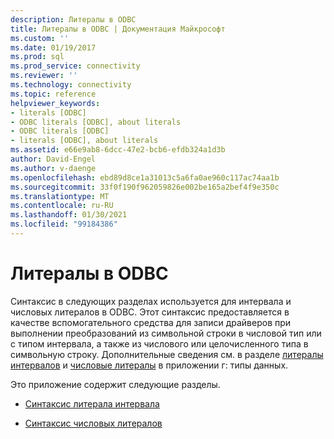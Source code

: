 ```yaml
---
description: Литералы в ODBC
title: Литералы в ODBC | Документация Майкрософт
ms.custom: ''
ms.date: 01/19/2017
ms.prod: sql
ms.prod_service: connectivity
ms.reviewer: ''
ms.technology: connectivity
ms.topic: reference
helpviewer_keywords:
- literals [ODBC]
- ODBC literals [ODBC], about literals
- ODBC literals [ODBC]
- literals [ODBC], about literals
ms.assetid: e66e9ab8-6dcc-47e2-bcb6-efdb324a1d3b
author: David-Engel
ms.author: v-daenge
ms.openlocfilehash: ebd89d8ce1a31013c5a6fa0ae960c117ac74aa1b
ms.sourcegitcommit: 33f0f190f962059826e002be165a2bef4f9e350c
ms.translationtype: MT
ms.contentlocale: ru-RU
ms.lasthandoff: 01/30/2021
ms.locfileid: "99184386"
---
```

# <a name="literals-in-odbc"></a>Литералы в ODBC
Синтаксис в следующих разделах используется для интервала и числовых литералов в ODBC. Этот синтаксис предоставляется в качестве вспомогательного средства для записи драйверов при выполнении преобразований из символьной строки в числовой тип или с типом интервала, а также из числового или целочисленного типа в символьную строку. Дополнительные сведения см. в разделе [литералы интервалов](../../../odbc/reference/appendixes/interval-literals.md) и [числовые литералы](../../../odbc/reference/appendixes/numeric-literals.md) в приложении г: типы данных.  
  
 Это приложение содержит следующие разделы.  
  
-   [Синтаксис литерала интервала](../../../odbc/reference/appendixes/interval-literal-syntax.md)  
  
-   [Синтаксис числовых литералов](../../../odbc/reference/appendixes/numeric-literal-syntax.md)

